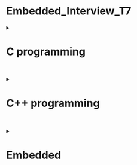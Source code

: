 # Embedded_Interview_T7


<details>
<summary> <h1>C programming</h1> </summary>

##
 <details>
	<Summary>Con trỏ </Summary>
		
	
### **1. Con trỏ là gì?** 

Là những biến lưu trữ địa chỉ bộ nhớ của những biến khác.

 * Giá trị của con trỏ: địa chỉ mà con trỏ trỏ đến.

 * Địa chỉ của con trỏ: địa chỉ của bản thân biến con trỏ đó.

 * Giá trị của địa chỉ  = giá trị của biến
   
*Kích thước của các biến con trỏ có khác nhau không?*

Con trỏ chỉ lưu địa chỉ nên kích thước của mọi con trỏ là như nhau. Kích thước này phụ thuộc vào môi trường hệ thống máy tính:

- Môi trường Windows 32 bit: 4 bytes
 
- Môi trường Windows 64 bit: 8 bytes

### **2. Cách khai báo con trỏ**
  < kiểu dữ liệu > * <tên biến>
  ```
int *p_i; // khai báo con trỏ để trỏ tới biến kiểu nguyên
int *p, val; // khai báo con trỏ p kiểu int, biến val (không phải con trỏ) kiểu int
float *p_f; // khai báo con trỏ để trỏ tới biến kiểu thực
char *p_char; // khai báo con trỏ để trỏ tới biến kiểu ký tự
void *p_v; // con trỏ kiểu void 
```
***Example:***

	địa chỉ a: Oxc1

	giá trị a: 10

	int *ptr=Oxc1;

	&a= Oxc1;

*Oxc1=10 ( lấy giá trị tại địa chỉ Oxc1)

*địa chỉ : lấy giá trị tại địa chỉ này
```C
#include <stdio.h>
int main(){
	int *ptr=&a;
	printf("dia chi a %p\n",&a);
	printf("gia tri ptr %p\n",ptr);
	printf("gia tri cua dia chi :d\n",*ptr);
return 0;
}
```
output:

	dia chi a 0x100a1400

	gia tri ptr 0x100a1400

	gia tri cua dia chi : 10

### Hằng con trỏ

```<Kiểu dữ liệu> * const <Tên con trỏ> = <Địa chỉ khởi tạo> ;```

*Đặc điểm:*
– Cần gán ngay giá trị địa chỉ khởi tạo cho hằng con trỏ tại câu lệnh khai báo ban đầu.

– Không thể thay đổi địa chỉ đã được khởi gán cho hằng con trỏ ( sẽ gây ra lỗi).

– Có thể thay đổi giá trị tại địa chỉ đã khởi gián ban đầu.


### Con trỏ hằng

```const <Kiểu dữ liệu> * <Tên con trỏ>;```

*Đặc điểm:*

– Không được phép dùng trực tiếp con trỏ hằng để thay đổi giá trị tại vùng nhớ mà con trỏ hằng đang trỏ đến.

– Con trỏ hằng có thể thể thay đổi địa chỉ trỏ tới (hay nói cách khác: nó có thể trỏ đến các ô nhớ khác nhau).

[Link tham khảo](https://deviot.vn/tutorials/c-co-ban.78025672/con-tro-hang-va-hang-con-tro.06982839)

### **Con trỏ Void** 

Nó có thể lưu trữ địa chỉ của mọi kiểu biến dữ liệu

*Khai báo* : ```C void *ptr;```
```C
int n;
float f;
double d;

void *ptr;
ptr = &n; // ok
ptr = &f; // ok
ptr = &d; // ok
```
*Con trỏ kiểu void cần phải được ép kiểu để có thể đọc được giá trị tại địa chỉ đó*
```C
printf("test i=%d\n",(int*)ptr); //ép kiểu ptr về int
```
nếu muốn lấy giá trị tại địa chỉ
```C
printf("test i=%d\n",*(int*)ptr);  
```
### **Con trỏ hàm** 
Là một biến lưu trữ địa chỉ của một hàm, thông qua biến đó, có thể gọi hàm mà nó trỏ tới.

```**<kiểu trả về> (*<tên con trỏ>)(<danh sách đối số>);**```

*Ví dụ về con trỏ hàm nhận vào một biến kiểu int và trả về dữ liệu kiểu void*
```C
void (*func)(int);
```
```C
void tong(int a,int b)
{
    printf("tong %d va %d = %d\n",a,b,a+b);
}
int main()
{
    void (*ptr)(int,int);
    ptr=&tong;
    ptr(8,7);
```

### **Con trỏ NULL** 
Khi khai báo 1 con trỏ phải gán địa chỉ cho nó, nếu khai báo chưa sử dụng thì khai báo con trỏ NULL ( địa chỉ =0, giá trị =0), không gán trị cho nó thì nó sẽ trỏ đến giá trị rác.

*Chú ý: Nên khởi tạo con trỏ là null nếu nó chưa trỏ đến một địa chỉ cụ thể nào khác.*

### **Con trỏ trỏ đến con trỏ (Pointers to pointers)** 
là một con trỏ chứa địa chỉ của một con trỏ khác.
```C
int **ptr_ptr; // con trỏ trỏ đến con trỏ trỏ đến giá trị kiểu int 
```

</details>

##
<details>
	<summary>Phân vùng bộ nhớ trên RAM </summary>

##
 
<img src="https://2.bp.blogspot.com/-X1QjAlJ3fq4/VX7vg7FcrjI/AAAAAAAAAJs/U79uRx0Af_o/s1600/memory_layout.png">

##

### **1. Phân vùng bộ nhớ trên RAM**
	
### **Text :**  

- Quyền truy cập chỉ Read và nó chưa lệnh để thực thi nên tránh sửa đổi instruction.

- Chứa khai báo hằng số trong chương trình (.rodata)

### **Data:**

- Quyền truy cập là read-write.

- Chứa biến toàn cục or biến static với giá trị khởi tạo khác không.

- Được giải phóng khi kết thúc chương trình.

### **Bss:**

- Quyền truy cập là read-write.

- Chứa biến toàn cục or biến static với giá trị khởi tạo bằng không or không khởi tạo.

- Được giải phóng khi kết thúc chương trình.

### **Stack:**

- Quyền truy cập là read-write.

- Được sử dụng cấp phát cho biến local, input parameter của hàm,…

- Sẽ được giải phóng khi ra khỏi block code/hàm

### **Heap:**

- Quyền truy cập là read-write.

- Được sử dụng để cấp phát bộ nhớ động như: Malloc, Calloc, …

- Sẽ được giải phóng khi gọi hàm free,…

### **2. Stack và Heap?**

• Bộ nhớ Heap và bộ nhớ Stack bản chất đều cùng là vùng nhớ được tạo ra và lưu trữ trong RAM khi chương trình được thực thi.

* Bộ nhớ Stack được dùng để lưu trữ các biến cục bộ trong hàm, tham số truyền vào. Truy cập vào bộ nhớ này rất nhanh và được thực thi khi chương trình được biên dịch.
* Bộ nhớ Heap được dùng để lưu trữ vùng nhớ cho những biến con trỏ được cấp phát động bởi các hàm malloc - calloc - realloc (trong C) 

  **Kích thước vùng nhớ**

* Stack: kích thước của bộ nhớ Stack là cố định, tùy thuộc vào từng hệ điều hành, ví dụ hệ 
điều hành Windows là 1 MB, hệ điều hành Linux là 8 MB (lưu ý là con số có thể khác tùy 
thuộc vào kiến trúc hệ điều hành của bạn).

* Heap: kích thước của bộ nhớ Heap là không cố định, có thể tăng giảm do đó đáp ứng được 
nhu cầu lưu trữ dữ liệu của chương trình.

  **Đặc điểm vùng nhớ**
  
* Stack: vùng nhớ Stack được quản lý bởi hệ điều hành, dữ liệu được lưu trong Stack sẽ tự 
động hủy khi hàm thực hiện xong công việc của mình.

* Heap: Vùng nhớ Heap được quản lý bởi lập trình viên (trong C hoặc C++), dữ liệu trong 
Heap sẽ không bị hủy khi hàm thực hiện xong, điều đó có nghĩa bạn phải tự tay hủy vùng 
nhớ bằng câu lệnh free (trong C), và delete hoặc delete [] (trong C++), nếu không sẽ xảy 
ra hiện tượng rò rỉ bộ nhớ. 

*Lưu ý: việc tự động dọn vùng nhớ còn tùy thuộc vào trình biên dịch trung gian.*

  **Vấn đề lỗi xảy ra đối với vùng nhớ**
  
* Stack: bởi vì bộ nhớ Stack cố định nên nếu chương trình bạn sử dụng quá nhiều bộ nhớ 
vượt quá khả năng lưu trữ của Stack chắc chắn sẽ xảy ra tình trạng tràn bộ nhớ Stack 
(Stack overflow), các trường hợp xảy ra như bạn khởi tạo quá nhiều biến cục bộ, hàm đệ 
quy vô hạn,...

Ví dụ về tràn bộ nhớ Stack với hàm đệ quy vô hạn:
```C
 int foo(int x){
 printf("De quy khong gioi han\n");
 return foo(x);
}
```

- Heap: Nếu bạn liên tục cấp phát vùng nhớ mà không giải phóng thì sẽ bị lỗi tràn vùng 
nhớ Heap (Heap overflow).

- Nếu bạn khởi tạo một vùng nhớ quá lớn mà vùng nhớ Heap không thể lưu trữ một lần 
được sẽ bị lỗi khởi tạo vùng nhớ Heap thất bại.

Ví dụ trường hợp khởi tạo vùng nhớ Heap quá lớn:
```C
int *A = (int *)malloc(18446744073709551615);
```
### **3. Cấp phát bộ nhớ động trong C : Malloc vs Calloc**

Để cấp phát bộ nhớ động trong C, chúng ta có 2 cách:
```C
void* malloc (size_t size);
void* calloc (size_t num, size_t size);
```
 * Khi sử dụng malloc phải tính toán kích thước vùng nhớ cần cấp phát trước rồi truyền vào cho malloc.
 * Khi sử dụng calloc chỉ cần truyền vào số phần tử và kích thước 1 phần tử, thì calloc sẽ tự động tính toán và cấp phát vùng nhớ cần thiết.
   
 *Ví dụ: Cấp phát mảng 10 phần tử kiểu int:*
```C
int *a = (int *) malloc( 10 * sizeof( int ));
int *b = (int *) calloc( 10, sizeof( int ));
```
```C
uint8_t *ptr=malloc(5)       //5byte
uint8_t *ptr=(uint8_t*)malloc(5);
//( tăng bộ nhớ từ 1 byte lên 5byte)
unit16_t *ptr=(uint16_t*)malloc(sizeof(unit16_t)*5);

```
*Công thức của hàm realloc() trong C*
```C
void *realloc(void *ptr, size_t size)
ptr=(uint16_t*)realloc(ptr,sizeof(uint16_t)*c7);
```
free : thu hồi vùng nhớ.
```C
void free(void *ptr);
```
</details>

##
<details>
<summary>Biến</summary>

Biến static được cấp phát bộ nhớ trong data segment

### Biến cục bộ là gì?

Các biến được khai báo trong 1 khối code thuộc lớp lưu trữ tự động (automatic or local variable) – hay chính là các biến cục bộ. Các biến cục bộ này chỉ tồn tại và chỉ có thể sử dụng bên trong khối code đó trong khi khối code đó đang thực thi.

### Biến toàn cục là gì?

Các biến được khai báo ở bên ngoài tất cả các hàm thì được gọi là biến toàn cục (external  or global variable). Các biến toàn cục có thể truy xuất và sử dụng ở mọi hàm trong chương trình. Biến toàn cục cũng tồn tại cho tới khi chương trình kết thúc.

### ***1. Biến static cục bộ***

Khi 1 biến cục bộ được khai báo với từ khóa static. Biến sẽ chỉ được khởi tạo 1 lần duy nhất và tồn tại suốt thời gian chạy chương trình. Giá trị của nó không bị mất đi ngay cả khi kết thúc hàm. Tuy nhiên khác với biến toàn cục có thể gọi trong tất cả mọi nơi trong chương trình, thì biến cục bộ static chỉ có thể được gọi trong nội bộ hàm khởi tạo ra nó. Mỗi lần hàm được gọi, giá trị của biến chính bằng giá trị tại lần gần nhất hàm được gọi.
```C
Ví dụ:

#include<stdio.h>
 
int in_so_thu_tu(void)
{
   static int x = 0;
   x = x + 1;
   printf("%d\r\n",x);
} 
 
int main() {
   in_so_thu_tu ();         //giá trị của x tăng lên 1 đơn vị từ 0
   in_so_thu_tu ();         //giá trị của x tăng lên 1 đơn vị từ 1
   in_so_thu_tu ();         //giá trị của x tăng lên 1 đơn vị từ 2
   return 0;
}
```
Kết quả:
1
2
3
4
5

### ***2. Biến static toàn cục***
Biến toàn cục static sẽ chỉ có thể được truy cập và sử dụng trong File khai báo nó, các File khác không có cách nào truy cập được. 
```C
// biến a này chỉ được sử dụng trong file A.c
static int a;    

// hàm hienthi() này chỉ được sử dụng trong file A.c
static void hien_thi() {};   
```
 Ví dụ trong chương trình dưới đây, giá trị của x được in là 0, trong khi giá trị của y là giá trị rác.
```C
#include <stdio.h>
int main()
{
	static int x;
	int y;
	printf("%d \n %d", x, y);
}
```
Output

0

[some_garbage_value]

### ***3. Extern***
dùng để lấy hàm/biến có sẵn của các file khác cùng 1 Folder để sử dụng (trừ static)

Cú pháp: 

``` extern <kiểu dữ liệu> <Tên Biến>;```
*Ví dụ*
```C
#include<stdio.h>  //file test.c

int count=10;

void test()
{
    printf("count=%d\n",count);
    count++;
}
```
```C
#include <stdio.h>  //file extern.c
extern void test();

int main()
{

    test();
    return 0;

}
```

Để gộp 2 file lại : ```gcc extern.c test.c -o main```
		    ```./main```

### ***4. Volatile***

*Một biến cần được khai báo dưới dạng biến volatile khi nào?* 

Khi mà giá trị của nó có thể thay đổi một cách không báo trước. Việc khai báo biến volatile là rất cần thiết để tránh những lỗi sai khó phát hiện do tính năng optimization của compiler.

Cú pháp: ```volatile <kiểu dữliệu> <tên dữ liệu>;```

### ***5. Biến register***

Làm tăng hiệu năng(performance) của chương trình.

*Với khai báo biến thông thường, để thực hiện một phép tính thì cần có 3 bước:*

* Nạp giá trị từ vùng nhớ chứa biến vào register
  
* Yêu cầu ALU xử lý register vừa được nạp giá trị
  
* Đưa kết quả vừa xử lý của ALU ra ngoài vùng nhớ chứa biến.

<img src="https://khuenguyencreator.com/wp-content/uploads/2021/09/register-.jpg">



</details>

##
<details>
	<summary> STRUCT&UNION  </summary>
	
### **1.STRUCT**

	
*Cú pháp định nghĩa struct*

```C
struct structureName 
{
    dataType member1;
    dataType member2;
    ...
};
```
* Sử dụng `.` => Toán tử truy xuất tới thành viên khi khai báo biến bình thương.
* Kích thước của struct phụ thuộc vào data alignment và data padding.
```C
struct number{ 
char a; //4byte
int b;  //4byte
char c;  /4byte
}mynum;
// bộ nhớ là 12 bytes//
```
### **2. UNION**

Cấu trúc của Union là tất cả các thành phần của nó dùng chung bộ nhớ, cho phép lưu trữ nhiều kiểu dữ liệu khác nhau trong cùng một vị trí bộ nhớ. Size của Union bằng size của thành phần lớn nhất trong Union

```C
union UnionName
{
	type attribute1;
	type attribute2;
	type attribute3;
	.... ..........;
};
```
```C
typedef union{
    uint8_t x;  //
    uint16_t y;//
    uint64_t k;   //  
}toaDo; 	//sizeof toaDo 8byte
```
### ***So sánh struct và union***

Về mặt ý nghĩa, struct và union cơ bản giống nhau. Tuy nhiên, về mặt lưu trữ trong bộ nhớ, chúng có sự khác biệt rõ rệt như sau:

•	**Struct**: Dữ liệu của các thành viên của struct được lưu trữ ở những vùng nhớ khác nhau. Do đó kích thước của 1 struct tối thiểu bằng kích thước các thành viên cộng lại tại vì còn phụ thuộc vào bộ nhớ đệm (struct padding). Tại 1 thời điểm run time có thể truy cập các thành phần của struct.

•	**Union**: Dữ liệu các thành viên sẽ dùng chung 1 vùng nhớ. Kích thước của union được tính là kích thước lớn nhất của kiểu dữ liệu trong union. Việc thay đổi nội dung của 1 thành viên sẽ dẫn đến thay đổi nội dung của các thành viên khác. Tại 1 thời điểm run time chỉ có thể truy cập 1 thành phần.

</details>

##
<details>
	<summary> Quá trình trình biên dịch </summary>
<img src="https://tapit.vn/wp-content/uploads/2017/07/GCC_CompilationProcess.png">
 
*Quy trình dịch là quá trình chuyển đổi từ ngôn ngữ bậc cao (NNBC) (C/C++, Pascal, Java, C#…) sang ngôn ngữ đích (ngôn ngữ máy) để máy tính có thể hiểu và thực thi. Ngôn ngữ lập trình C là một ngôn ngữ dạng biên dịch. Chương trình được viết bằng C muốn chạy được trên máy tính phải trải qua một quá trình biên dịch để chuyển đổi từ dạng mã nguồn sang chương trình dạng mã thực thi. Quá trình được chia ra làm 4 giai đoạn chính:*

- Giai đoàn tiền xử lý (Pre-processor)
  
- Giai đoạn dịch NNBC sang Asembly (Compiler)
  
- Giai đoạn dịch asembly sang ngôn ngữ máy (Asember)
  
- Giai đoạn liên kết (Linker)
  
### **Quá trình trình biên dịch**
  
***1. Giai đoạn tiền xử lý – Preprocessor***
     
Giai đoạn này sẽ thực hiện:

- Nhận mã nguồn
  
- Xóa bỏ tất cả chú thích, comments của chương trình
  
- Chỉ thị tiền xử lý (bắt đầu bằng #) cũng được xử lý

	+ Chỉ thị bao hàm tệp (#include).

	+ Chỉ thị định nghĩa cho tên (#define macro).

	+ Chỉ thị biên dịch có điều kiện (#if, #else, #elif, #endif, …).
  
*Ví dụ: chỉ thị #include cho phép ghép thêm mã chương trình của một tệp tiêu để vào mã nguồn cần dịch. Các hằng số được định nghĩa bằng #define sẽ được thay thế bằng giá trị cụ thể tại mỗi nơi sử dụng trong chương trình.*

***Note***

Sự khác nhau giữa #include <filename> and #include “filename” nằm ở khâu tìm kiếm file header của tiền xử lý trước quá trình biên dịch.

**#include <filename>**: tiền xử lý (pre-processor) sẽ chỉ tìm kiếm file header (.h) trong thư mục chứa file header của thư viện ngôn ngữ C (thường là thư mục trong bộ cài IDE).

**#include “filename”**: Trước tiên, tiền xử lý (pre-processor) tìm kiếm file header(.h) trong thư mục đặt project C/C++. Nếu không tìm thấy, tiền xử lý tìm kiếm file header (.h) trong thư mục chứa file header của thư viện ngôn ngữ C (thường là thư mục trong bộ cài IDE).
      

***2. Cộng đoạn dịch Ngôn Ngữ Bậc Cao sang Assembly***

- Phân tích cú pháp (syntax) của mã nguồn NNBC
  
- Chuyển chúng sang dạng mã Assembly là một ngôn ngữ bậc thấp (hợp ngữ) gần với tập lệnh của bộ vi xử lý.
  
***3. Công đoạn dịch Assembly***

- Dich chương trình => Sang mã máy 0 và 1
  
- Một tệp mã máy (.obj) sinh ra trong hệ thống sau đó
  
***4. Giai đoạn Linker***

Trong giai đoạn này mã máy của một chương trình dịch từ nhiều nguồn (file .c hoặc file thư viện .lib) được liên kết lại với nhau để tạo thành chương trình đích duy nhất
Mã máy của các hàm thư viện gọi trong chương trình cũng được đưa vào chương trình cuối trong giai đoạn này.

Chính vì vậy mà các lỗi liên quan đến việc gọi hàm hay sử dụng biến tổng thể mà không tồn tại sẽ bị phát hiện. Kể cả lỗi viết chương trình chính không có hàm main() cũng được phát hiện trong liên kết.

Kết thúc quá trình tất cả các đối tượng được liên kết lại với nhau thành một chương trình có thể thực thi được (executable hay .exe) thống nhất.
</details>

##
<details>
	<summary> Macro - Function </summary>

### Chỉ thị biên dịch có điều kiện

**ifndef ( if not define )**

#ifndef identifier

     //Đoạn chương trình 1

#else

     //Đoạn chương trình 2

#endif

 Các chỉ thị điều kiện ở trên, thường được sử dụng cho việc xử lý xung đột thư viện khi chúng ta #include nhiều thư viện. 

 **#if, #elif, #else**

Cú pháp:

```C

#if constant-expression_1

// Đoạn chương trình 1

#elif  constant-expression_2

// Đoạn chương trình 2

#else

//Đoạn chương trình 3

#endif
```

Nếu constant-expression_1 true thì chỉ có đoạn chương trình 1 sẽ được biên dịch, trái lại nếu constant-expression_1 false thì sẽ tiếp tục kiểm ta đến constan-expression_2. Nếu vẫn chưa đúng thì đoạn chương trình trong chỉ thị #else được biên dịch .

Các constant-expression là biểu thức mà các toán hạng trong đó đều là hằng, các tên đã được định nghĩa bởi các #define cũng được xem là các hằng.

## Sự khác nhau giữa Macro, Inline và Function
### 1. Macro:
•	Được xử lý bởi preprocessor

•	Thay thế đoạn code được khai báo macro vào bất cứ chỗ nào xuất hiện macro đó

•	VD: #define SUM(a,b)     (a+b)

•	Preprocessor khi gặp bất kỳ lời gọi SUM(first+last) nào thì thay ngay bằng (first+last)

### 2. Inline
•	Được xử lý bởi compiler

•	Được khai báo với từ khóa inline

•	Khi compiler thấy bất kỳ chỗ nào xuất hiện inline function, nó sẽ thay thế chỗ đó bởi định nghĩa của hàm đã được compile tương ứng. –> Phần được thay thế không phải code mà là đoạn code đã được compile.
	
### 3. Hàm bình thường
•	Khi thấy hàm được gọi, compiler sẽ phải lưu con trỏ chương trình PC hiện tại vào stack; chuyển PC tới hàm được gọi, thực hiện hàm đó xong và lấy kết quả trả về; sau đó quay lại vị trí ban đầu trong stack trước khi gọi hàm và tiếp tục thực hiện chương trình.

•	Như có thể thấy, các này khiến chương trình tốn thời gian hơn là chỉ cần thay thế đoạn code đã được compile (cách của inline function).

### 4. So sánh
•	Macro đơn giản là chỉ thay thế đoạn code macro vào chỗ được gọi trước khi được biên dịch.

•	Inline thay thế đoạn mã code đã được biên dịch vào chỗ được gọi

•	Hàm bình thường phải tạo một function call, lưu địa chỉ trước khi gọi hàm vào stack sau đó mới thực hiện hàm và sau cùng là quay trở về địa chỉ trên stack trước khi gọi hàm và thực hiện tiếp chương trình

•	Macro khiến code trở nên dài hơn rất nhiều so với bình thường nhưng thời gian chạy nhanh.

•	Hàm inline cũng khiến code dài hơn, tuy nhiên nó làm giảm thời gian chạy chương trình

•	Hàm bình thường sẽ phải gọi function call nên tốn thời gian hơn inline function nhưng code ngắn gọn hơn.

[Các câu hỏi phỏng vấn tham khảo](https://deviot.vn/blog/tuyen-tap-cac-cau-hoi-phong-van-c-phan-1.17500622)

</details>
</details>
	
</details>

##
<details>
<summary><h1>C++ programming</h1></summary>	

 ##
 <details>
	<Summary>Cout,Cin,Endl  </Summary>

 ### I/O Library Header
 
 **iostream** : Nó được sử dụng để định nghĩa các đối tượng cout, cin và cerr tương ứng với luồng đầu ra tiêu chuẩn, luồng đầu vào tiêu chuẩn và luồng lỗi tiêu chuẩn tương ứng.

 ### Cout

**Cout** là một đối tượng được xác định trước của lớp ostream. Nó được kết nối với thiết bị đầu ra tiêu chuẩn, thường là màn hình hiển thị. Cout được sử dụng kết hợp với toán tử (<<) để hiển thị đầu ra trên console.

```C++
#include <iostream>
 
using namespace std;
 
int main() {
    char charArr[] = "Welcome to C++ tut!";  
    cout << "Value of charArr is: " << charArr << endl;  
}
```
### Cin

**cin** là một đối tượng được xác định trước của lớp istream. Nó được kết nối với thiết bị đầu vào tiêu chuẩn, mà thường là một bàn phím. Cin được sử dụng cùng với toán tử (>>) để đọc đầu vào từ console.
```C++
#include <iostream>
 
using namespace std;
 
int main() {
    int age; 
    cout << "Enter your age: ";
    cin >> age;
    cout << "Your age is: " << age << endl;
}
```
### Endl

**endl** là một đối tượng được xác định trước của lớp ostream. Nó được sử dụng để chèn một ký tự xuống dòng.
```C
#include <iostream>
 
using namespace std;
 
int main() {
    cout << "Learn";
    cout << " C++"<< endl;
    cout << "New line" << endl;
}
```		
</details>

 ##
 <details>
	<Summary> Class  </Summary>

## Class là gì?

**Class** hay lớp là một mô tả trừu tượng (abstract) của nhóm các đối tượng (object) có cùng bản chất, ngược lại mỗi một đối tượng là một thể hiện cụ thể (instance) cho 
những mô tả trừu tượng đó. Một class trong C++ sẽ có các đặc điểm sau:

	* Một class bao gồm các thành phần dữ liệu (thuộc tính hay property) và các phương thức (hàm thành phần hay method).

	* Class thực chất là một kiểu dữ liệu do người lập trình định nghĩa.
 
	* Trong C++, từ khóa class sẽ chỉ điểm bắt đầu của một class sẽ được cài đặt. 

Ví dụ về một class đơn giản, class Car. Một chiếc xe hơi vậy thì sẽ có chung những đặc điểm là đều có vô lăng, có bánh xe nhiều hơn 3, có động cơ… Đó là một class, 
một cái model hay mẫu mà người ta đã quy định là nếu đúng như vậy thì nó là xe hơi. Nhưng mà xe thì có thể có nhiều hãng khác nhau, BMW, Vinfast, Toyota… Thì 
mỗi hãng xe lại có những model xe khác nhau nhưng chúng đều là xe hơi. Vậy thì trong lập trình cũng vậy, class là quy định ra một mẫu, một cái model mà các thể 
hiện của nó (instance) hay đối tượng (object) phải tuân theo.

### Khai báo class và sử dụng class
```C
class Person {
 public:
 string firstName; // property
 string lastName; // property
 int age; // property
 void fullname() { // method
 cout << firstName << ' ' << lastName;
 }
}
```
### Cú pháp tạo object của một class và sử dụng các thuộc tính và phương thức:

```C++
Person person;
person.firstName = "Khiem";
person.lastName = "Le";
person.fullname(); // sẽ in ra màn hình là "Khiem Le"
```

### Khi nào nên sử dụng struct / class?

***Recommend sử dụng struct bởi:***

Struct nhanh hơn class bởi struct sử dụng method dispatch là static dispatch, class sử dụng dynamic dispatch. Ngoài ra, struct lưu dữ liệu trong stack, còn class sử dụng stack + heap -> Xử lí trong class sẽ lâu hơn.

Class là 1 reference type. Do đó, nếu không cẩn thận khi truyền biến sẽ dễ gây ra lỗi ngoài ý muốn ( Xem phần value type vs reference type ở trên). -> Sử dụng struct sẽ an toàn hơn.

***Nên sử dụng class khi:***

* Cần sử dụng kế thừa.
  
* Cần sử dụng reference type (Thay vì việc tạo ra các bản sao, thì 1 instance kiểu reference type sẽ tự truyền đi 1 tham chiếu tới chính nó khi được gán cho các insstance khác hoặc khi được truyền vào hàm.)

[Link tham khảo](https://magz.techover.io/2020/03/01/su-khac-biet-giua-struct-va-class/)

## Hàm tạo, Hàm hủy (Constructor,Destructor)

**Constructor** hay hàm dựng là một hàm đặc biệt, nó sẽ được gọi ngay khi chúng ta khởi tạo một object.


Constructor trong C++ có thể được chia thành 2 loại:

* Constructor mặc định.
* Constructor có tham số.

### Constructor mặc định

Một constructor không có đối số được gọi là constructor mặc định
```C++
#include <iostream>
 
using namespace std;
 
class Employee {
public:
    Employee() {
        cout << "Constructor mac dinh duoc goi..." << endl;
    }
};
 
int main(void) {
    Employee e1; //tao doi tuong Employee
    Employee e2;
    return 0;
}
```
### Constructor có tham số

Một constructor có tham số được gọi là constructor tham số hóa. Nó được sử dụng để cung cấp các giá trị khác nhau cho các đối tượng riêng biệt.

```C++
#include <iostream>
 
using namespace std;
 
class Employee {
public:
    int id; // data member (bien instance)
    string name; // data member(bien instance)
    float salary;
    Employee(int i, string n, float s)
    {
        id = i;
        name = n;
        salary = s;
    }
    void display() { cout << id << "  " << name << "  " << salary << endl; }
};
 
int main(void) {
    Employee e1 = Employee(101, "Phan Van Vinh", 500); // tao doi tuong Employee
    Employee e2 = Employee(102, "Dao Van Hoa", 1000);
    e1.display();
    e2.display();
    return 0;
}
```
### Destructor

Trong khi các hàm constructors (hàm khởi tạo) được thiết kế để khởi tạo một class, thì các hàm destructors (hàm hủy) được thiết kế để hỗ trợ việc dọn dẹp bộ nhớ.

Hàm hủy (Destructor) trong C++ được gọi tự động lúc đối tượng đi ra khỏi phạm vi:

* Kết thúc hàm
* Kết thúc chương trình
* Kết thúc 1 block
* Toán tử delete được gọi

Hàm hủy trong c++ có 3 tính chất như sau:

* Tên hàm hủy giống tên của class nhưng phải đặt kèm toán tử ~ đằng trước thành ~classname.
* Hàm hủy không mang kiểu dữ liệu trong nó, cũng như không sử dụng void khi khai báo nó.
* Hàm hủy không có tham số, cũng không trả về giá trị từ nó.

```C++

class MyClass {
public:
    MyClass();   // Hàm khởi tạo
    ~MyClass();  // Hàm hủy
};
```






## Phạm vi truy cập ( Access modifiers )

Access modifier là phạm vi truy cập của các thuộc tính và phương thức sẽ được khai báo bên dưới nó. Có 3 phạm vi truy cập trong C++ là public, private và protected.
* Các thuộc tính và phương thức khai báo public thì có thể được truy cập trực tiếp thông qua instance của class đó. Các thuộc tính nên khai báo là public nếu bạn không có ràng buộc điều kiện trước khi gán (người dùng có thể thoải mái gán giá trị) hoặc bạn không cần xử lý trước khi trả về giá trị thuộc tính;
* Các thuộc tính private thường được sử dụng khi bạn không mong muốn người khác có thể tùy ý gán giá trị hoặc là bạn muốn xử lý trước khi trả về giá trị.
* Đối với protected, các phương thức và thuộc tính chỉ có thể truy cập qua các class kế thừa nó hoặc chính nó.

### Static member

Static member hay thành viên tĩnh trong class C++ cũng tương tự như với static variable (biến tĩnh) trong function. Đối với function, sau khi thực hiện xong khối lệnh và thoát thì biến tĩnh vẫn sẽ không mất đi. Đối với class, thành viên tĩnh sẽ là thuộc tính dùng chung cho tất cả các đối tượng của class đó, cho dù là không có đối tượng nào tồn tại. Tức là bạn có thể khai báo nhiều object, mỗi object các thuộc tính của nó đều khác nhau nhưng riêng static thì chỉ có một và static member tồn tại trong 
suốt chương trình cho dù có hay không có object nào của nó hay nói ngắn gọn là dùng chung một biến static.

</details>

##
<details>
	<summary> OOP </summary>

 ## Đặc tính của lập trình hướng đối tượng

 
Có 4 đặc tính quan trọng của lập trình hướng đối tượng trong C++ mà chúng ta cần nắm vững sau đây:

### Inheritance (Tính kế thừa )

Trong lập trình hướng đối tượng có ý nghĩa, một class có thể kế thừa các thuộc tính của một class khác đã tồn tại trước đó.Khi một class con được tạo ra bởi việc kế thừa thuộc tính của class cha thì chúng ta sẽ gọi class con đó là subclass trong C++, và class cha chính là superclass trong C++.

***Cú pháp***
``C++
class <tên_class_con> : <phạm_vi_truy_cập> <tên_class_cha>
{
    // code goes here
};
```
Giả sử mình có một class A với các thuộc tính, phương thức bên trong. Mình muốn khai báo một class B kế thừa từ class A, mình sẽ có cú pháp như sau:
```C++
class B : public/private/protected A
{
    // code goes here
};
```
**public:**

* Các thuộc tính public của A sẽ trở thành thuộc tính public của B
* Các thuộc tính protected của A sẽ trở thành protected của B
  
**private:**

* Các thuộc tính public của A sẽ trở thành thuộc tính private của B
* Các thuộc tính protected của A sẽ trở thành private của B
  
**protected:**

* Các thuộc tính public của A sẽ trở thành thuộc tính protected của B
* Các thuộc tính protected của A sẽ trở thành thuộc tính protected của B


### Abstraction (Tính trừu tượng) 
Trong lập trình hướng đối tượng là một khả năng mà chương trình có thể bỏ qua sự phức tạp bằng cách tập trung vào cốt lõi của thông tin cần xử lý. Điều đó có nghĩa, bạn có thể xử lý một đối tượng bằng cách gọi tên một phương thức và thu về kết quả xử lý, mà không cần biết làm cách nào đối tượng đó được các thao tác trong class.

Ví dụ đơn giản, bạn có thể nấu cơm bằng nồi cơm điện bằng cách rất đơn giản là ấn công tắc nấu, mà không cần biết là bên trong cái nồi cơm điện đó đã làm thế nào mà 
gạo có thể nấu thành cơm

### Polymorphism (Tính đa hình)

Trong lập trình hướng đối tượng là một khả năng mà một phương thức trong class có thể đưa ra các kết quả hoàn toàn khác nhau, tùy thuộc vào dữ liệu được xử lý.

trong lập trình thuật ngữ này dùng để ám chỉ đến việc một biến, một hàm hoặc một phương thức có thể tồn tại ở nhiều dạng khác nhau. Tức là **nhiều hàm** hoặc **phương thức** có thể **cùng một tên** nhưng chức năng thực sự của chúng lại **khác nhau**.

```C++
#include <iostream>
using namespace std;
 
class inDuLieu 
{
   public:
      void hamIn(int i) {
        cout << "In so nguyen: " << i << endl;
      }

      void hamIn(double  f) {
        cout << "In so thuc: " << f << endl;
      }

      void hamIn(string s) {
        cout << "In chuoi: " << s << endl;
      }
};

int main(void)
{
   inDuLieu idl;
 
   // Goi ham hamIn de in so nguyen
   idl.hamIn(1235);
   // Goi ham hamIn de in so thuc
   idl.hamIn(67.02);
   // Goi ham hamIn de in chuoi
   idl.hamIn("Codelearn.io");
 
   return 0;
}
```

### Encapsulation (Tính đóng gói) 

Có thể nói tính đóng gói (Encapsulation) là cơ chế của che giấu dữ liệu (Data Hiding) bởi chúng được lớp (class) che giấu đi (ở dạng private) một số dữ liệu, hàm và phương thức để đảm bảo rằng các dữ liệu đó sẽ được truy cập và sử dụng đúng mục đích, đúng cách thông qua các hàm và phương thức ở dạng public mà class cung cấp. Đó là lý do bạn không thể truy cập đến các thuộc tính private hoặc gọi đến phương thức private của class từ bên ngoài class đó.

Tính đóng gói được thể hiện khi mỗi đối tượng mang trạng thái là *private* ở bên trong một class và những đối tượng khác không thể truy cập trực tiếp vào phạm vi này. Thay vào đó họ chỉ có thể gọi các hàm mang phạm vi public được gọi là phương thức.

**Ví dụ**
```C++
class Box
{
   public:
      double tinhTheTich(void)
      {
         return chieudai * chieurong * chieucao;
      }
   private:
      double chieudai;      // Chieu dai cua mot box
      double chieurong;     // Chieu rong cua mot box
      double chieucao;      // Chieu cao cua mot box
};
```
Các biến chieudai, chieurong, và chieucao là private. Nghĩa là chúng chỉ có thể được truy cập bởi các thành viên khác của lớp Box, và không thể bởi bất kỳ phần khác trong chương trình của bạn. Đây là một cách thực hiện tính đóng gói trong C++.






</details>

##

<details>
	<summary>VECTOR,THAM TRỊ, THAM CHIẾU</summary>

 ## VECTOR

Giống như là mảng (array), vector trong C++ là một đối tượng dùng để chứa các đối tượng khác, và các đối tượng được chứa này cũng được lưu trữ một cách liên tiếp trong vector.Tuy nhiên, nếu như số lượng phần tử (size) của một mảng là cố định, thì ở vector, nó hoàn toàn có thể thay đổi trong suốt quá trình làm việc của chương trình.
```C++
#include <vector>
//...
vector<object_type> variable_name;
```

**Modifiers**

1. push_back(): Hàm đẩy một phần tử vào vị trí sau cùng của vector. Nếu kiểu của đối tượng được truyền dưới dạng tham số trong push_back() không giống với kiểu của vector thì sẽ bị ném ra.
   
ten-vector.push_back(ten-cua-phan-tu);

2. assign(): Nó gán một giá trị mới cho các phần tử vector bằng cách thay thế các giá trị cũ.
   
ten-vector.assign(int size, int value);

3. pop_back(): Hàm pop_back () được sử dụng để xóa đi phần tử cuối cùng một vector.
   
4. insert(): Hàm này chèn các phần tử mới vào trước phần tử trước vị trí được trỏ bởi vòng lặp. Chúng ta cũng có thể chuyển một số đối số thứ ba, đếm số lần phần tử được chèn vào trước vị trí được trỏ.

5. erase(): Hàm được sử dụng để xóa các phần tử tùy theo vị trí vùng chứa
   
6. emplace(): Nó mở rộng vùng chứa bằng cách chèn phần tử mới vào
   
7. emplace_back(): Nó được sử dụng để chèn một phần tử mới vào vùng chứa vector, phần tử mới sẽ được thêm vào cuối vector
    
8. swap(): Hàm được sử dụng để hoán đổi nội dung của một vector này với một vector khác cùng kiểu. Kích thước có thể khác nhau.
    
9. clear(): Hàm được sử dụng để loại bỏ tất cả các phần tử của vùng chứa vector

## THAM CHIẾU , THAM TRỊ

### Tham chiếu (pass by reference)

Truyền tham chiếu chính là cách chúng ta truyền cho nó một bản gốc thông qua địa chỉ '&'. Ví dụ với hàm changeValue(int &x); thì đối số x ở đây lúc này là một tham chiếu.

Với cách truyền này dữ liệu của lời gọi có thể được sửa đổi bởi hàm được gọi.

### Tham trị (pass by value)

Truyền tham trị là truyền cho đối số một bản sao.

Khi dùng tham trị thì x ở hàm changeValue và ở main 2 biến là độc lập với nhau.

Khi dùng tham chiếu thì x ở hàm changeValue và ở main 2 biến là một.

[Link tham khảo](https://codelearn.io/sharing/tham-chieu-va-tham-tri-trong-cpp)
	
</details>

##

<details>
	<summary>Template, namespace, virtual function, linked list </summary>

##

## TEMPLATE

Trong C++, template là một tính năng mạnh mẽ cho phép bạn viết mã một lần và sử dụng nó cho nhiều kiểu dữ liệu khác nhau mà không cần viết lại mã cho mỗi kiểu dữ liệu đó. 

Ví dụ 1:
```C++
#include <iostream>

template <typename var>

var tong(var a,var b){
    return var(a+b);
}

int main(){
    printf("tong a va b:%d\n",tong(4,5));
    
    printf("tong a va b: %f\n",tong(4.3,5.2));
    return 0;
}
```
Ví dụ 2:
```C++
#include <iostream>

template <typename var1,typename var2>

var1 tong(var1 a,var2 b){
    return var1(a+b);
}

int main(){
    printf("tong a va b:%d\n",tong(4,5));
// 4 là int=> var 1 là int , 5 là int => var2 là int
    printf("tong a va b: %f\n",tong(4.3,5));

//4.3 var 1 là double, var 2 là int . ép kiểu cho var 1 theo double

    return 0;
}
```

##

## NAMESPACE

Namespace trong C++ giống như một hộp lưu trữ cho các biến và hàm. Có thể đặt tất cả các biến và hàm có liên quan vào trong hộp lưu trữ này, và có thể có nhiều hộp lưu trữ khác nhau cho các phần khác nhau của chương trình của mình. Như vậy, không phải lo lắng về việc xung đột tên giữa các phần khác nhau của chương trình.

**Cú pháp**
```C
namespace ten_namespace{
    //code
}
```
Khi đang lập trình trong một file A bạn include 2 file B và C, nhưng 2 file này có cùng định nghĩa một hàm function() giống nhau về tên và tham số truyền vào, nhưng xử lý của mỗi hàm ở mỗi file là khác nhau, vấn đề đặt ra là code làm sao để trình biên dịch hiểu được khi nào bạn muốn gọi function của file B, khi nào bạn muốn gọi function của file C. Khi gọi hàm function() ở file A, trình biên dịch sẽ không biết được hàm function() bạn muốn gọi là hàm được định nghĩa ở file B hay file C. Vì vậy trình biên dịch chương trình sẽ báo lỗi.

***fileB***

```C++
#include <iostream>

using namespace std;

void function() { cout << “function in fileB running.” << endl; }
```
***fileC***
```C++
#include <iostream>

using namespace std;

void function(() { cout << “function in fileC running.” << endl; }
```
***FileA***
```C++
#include <iostream>
#incldue “fileB.hpp”
#include “fileC.hpp”

using namespace std;

int main() {
    fileB::function();
    fileC::function();
    
    return 0;
}
```
### VIRTUAL FUNCTION  ( HÀM ẢO )

Hàm ảo (virtual function) là một hàm thành viên trong lớp cơ sở mà lớp dẫn xuất khi kế thừa cần phải định nghĩa lại.

Hàm ảo được sử dụng trong lớp cơ sở khi cần đảm bảo hàm ảo đó sẽ được định nghĩa lại trong lớp dẫn xuất. Việc này rất cần thiết trong trường hợp con trỏ có kiểu là lớp cơ sở trỏ đến đối tượng của lớp dẫn xuất.

**Vi du**

```C++
#include<iostream>
#include"test.cpp"

class DoiTuong{
    public:
    virtual char *cmd(){
        return (char*)"DoiTuong\n";
    }
    void display(){
        printf("%s",cmd());
    }
};
class SinhVien:public DoiTuong{
    char *cmd(){        //load lai : overload
        return (char*)"SinhVien\n";
    }
};

int main(){
    DoiTuong dt;
    dt.display();
    SinhVien sv;
    sv.display();

    return 0;
}
```
Trong trường hợp này ,*nếu không thêm virtual* phía trước **cmd**  thì khi gọi sv.display() output sẽ hiển thị *DoiTuong* vì nó đang kế thừa lớp DoiTuong. *Khi thêm virtual* vào trước **cmd** , khi nó chạy cmd nó sẽ là overload thì nó sẽ load cái mới nhất (cmd định nghĩa sau cùng). 

##

### LINKED LIST

Một Danh sách liên kết (Linked List) là 1 dãy các cấu trúc dữ liệu được kết nối với nhau thông qua các liên kết (link). Hiểu một cách đơn thuần thì Danh sách liên kết là một cấu trúc dữ liệu bao gồm 1 nhóm những nút (node) tạo thành 1 chuỗi. Mỗi nút gồm dữ liệu ở nút ấy và tham chiếu đến nút kế tiếp trong chuỗi.

<img src="https://techacademy.edu.vn/wp-content/uploads/2021/10/Linked-List-C-La-Gi.png">

Do danh sách liên kết đơn là một cấu trúc dữ liệu động, được tạo nên nhờ việc cấp phát động nên nó mang một số đặc điểm sau đây:

* Được cấp phát bộ nhớ khi chạy chương trình
* Có thể đổi thay kích thước qua việc thêm, xóa phần tử
* Kích thước tối đa phụ thuộc vào bộ nhớ khả dụng của RAM
* Các phần tử được lưu trữ tự nhiên (không liên tiếp) trong RAM

### Sự khác nhau giữa LinkedList và ArrayList

Sự khác nhau lớn nhất giữa ArrayList và LinkedList nằm ở chỗ có cấu trúc dữ liệu khác, nếu bạn hiểu được cấu trúc của 2 ArrayList và LinkedList thì những khác biệt dưới đây sẽ rất dễ hiểu:

* Array là cấu trúc dữ liệu có chỉ mục(index) nên tìm kiếm trên Array nhanh hơn, độ phức tạp khi tìm kiếm một phần tử trong Array là O(1). Trái lại, với LinkedList chúng ta không thể truy cập phần tử theo chỉ mục hoặc ngẫu nhiên mà phải duyệt qua các phần tử nên độ phức tạp là O(n)

* Chèn phần tử mới vào LinkedList dễ dàng và nhanh hơn so với ArrayList vì LinkedList không có rủi ro về thay đổi kích thước và sao chép dữ liệu sang mảng mới nếu mảng đầy chỉ với độ phức tạo O(1), nhưng với ArrayList thì rất hạn chế để thực hiện thêm mới và sao chép dữ liệu khi đầy thì độ phức tạp là O(n). Bên cạnh đó, ArrayList cần cập nhật lại chỉ mục nếu thêm một phần tử vào giữa mảng.

* Xóa phần tử trong mảng giống như thêm mới thì LinkdedList có hiệu suất tốt hơn ArrayList.

* LinkedList chiếm nhiều bộ nhớ hơn ArrayList vì trong ArrayList mỗi phần tử chỉ chứa một đối tượng dữ liệu còn LinkedList thì mỗi phần tử(node) lại chứa dữ liệu và địa chỉ của phần tử trước và phần tử sau.

### Khi nào dùng LinkedList và ArrayList

* LinkedList không được dùng nhiều như ArrayList nhưng có một số trường hợp LinkedList là sự lựa chọn hợp lí hơn ArrayList. Chúng ta nên dùng LinkedList nếu:

* Ứng dụng không cần truy cập ngẫu nhiên trong mảng. Vì nếu cần chúng ta sẽ phải duyệt qua mảng để tìm kiếm phần tử phù hợp, độ phức tạp là O(n)
2)Ứng dụng thao tác thêm mới, xóa nhiều hơn truy cập dữ liệu. Khi đó thêm mới và xóa không phải thay đổi kích thước mảng nên nhanh hơn ArrayList.

 
</details>

##

<details>
	<summary> LIST, MAP ,LAMDA </summary>

##
### MAP

Map là một tập hợp các phần tử được sắp xếp theo thứ tự cụ thể, mà mỗi phần tử trong đó được hình thành bởi sự kết hợp của một cặp khóa và giá trị (key & value) với mỗi khóa là duy nhất trong map. 
```C++
int main(){
    map<int, ThongTin> SinhVien;
    SinhVien[101]={"Hoang",20};  //101 là key, hoàng 20 là value
    SinhVien[102]={"Tuan",18};
```

Trong map, các khóa (key) được sử dụng để sắp xếp và xác định giá trị (value) tương ứng được liên kết với nó. Mỗi khóa trong map là duy nhất và không được phép trùng lặp. Các giá trị trong map thì có thể trùng lặp, chúng có thể thay đổi giá trị, cũng như là được chèn hoặc xóa khỏi map.

```C++
 for(auto item:SinhVien){
        cout<<"ID= "item.first<<"",Ten:"<<item.second.ten"<<",Tuoi:"<<item.second.tuoi<<endl;
```
##
### LAMBDA

Lambda là function nhưng được viết ở cục bộ (viết ở hàm main) thay vì khai báo ở toàn cục. Lambda hay còn gọi là hàm nặc danh, nó có thể dùng để truyền vào 1 hàm khác và sử dụng 1 lần.
```C++
[ capture_clause ] ( parameter_list ) -> return_type {
    // lambda body
}
```
* capture_clause: Đây là phần mô tả cách biến từ phạm vi xung quanh sẽ được truyền vào lambda. Có hai kiểu capture:

[=]: Capture tất cả các biến từ phạm vi xung quanh theo giá trị (by value).

[&]: Capture tất cả các biến từ phạm vi xung quanh theo tham chiếu (by reference).

[x, y]: Chọn cụ thể các biến x và y để capture.

* parameter_list: Danh sách các tham số cho hàm lambda, tương tự như danh sách tham số cho một hàm thông thường.

* return_type: Kiểu dữ liệu của giá trị trả về của lambda (không bắt buộc). Lambda có thể trả về một giá trị bằng cách sử dụng return hoặc tự động suy luận kiểu dữ liệu nếu có lệnh return.

* lambda body: Phần này chứa mã nguồn của hàm lambda, thực hiện các công việc cụ thể.

```C++
#include<iostream>


int main(){

 /* auto func=[](){
        printf("hello\n");
        }
    func();
    */
int x=20;
double z=12.4;

auto tong=[=](int a,int b){
    printf("tong %d va %d\n,a,b,a+b");
    printf("x=%d\n",x);
    printf("x=%f\n",z);
};
tong(7,9);
    return 0;
}
```

</details>
</details>
	
</details>

##
<details>
<summary><h1>Embedded</h1></summary>	

 ##
 <details>
	<Summary>Giao Thức SPI,UART,I2C  </Summary>


## GIAO THỨC SPI

SPI (Serial Peripheral Interface) là một chuẩn truyền thông nối tiếp tốc độ cao do Motorola đề xuất.

• Các bit dữ liệu được truyền nối tiếp nhau và có xung clock đồng bộ.

• Giao tiếp song công, có thể truyền và nhận cùng một thời điểm.

• Khoảng cách truyền ngắn, được sử dụng để trao đổi dữ liệu với nhau giữa các chip trên cùng một bo mạch.

• Tốc độ truyền khoảng vài Mb/s.

• Các dòng vi điều khiển thường được tích hợp module giao tiếp SPI dùng để giao tiếp truyền dữ liệu với các vi điều khiển khác, hoặc giao tiếp với các ngoại vi bên ngoài như cảm biến, EEPROM, ADC, LCD, SD Card,…


Các thiết bị giao tiếp qua SPI có quan hệ master - slave. Master là thiết bị điều khiển (thường là vi điều khiển), còn slave (thường là cảm biến, màn hình hoặc chip nhớ) nhận lệnh từ master. Cấu hình đơn giản nhất của SPI là hệ thống một slave, một master duy nhất, nhưng một master có thể điều khiển nhiều hơn một slave.

<img src="https://arduinokit.vn/wp-content/uploads/2023/05/chuan-giao-tiep-spi-voi-nhieu-slaves-768x590.png">



Giao tiếp 1 Master với 1 Slave

Bus SPI gồm có 4 đường tín hiệu:
* SCLK: Serial Clock ( chân xung clock)
* MOSI: Master Out, Slave In ( truyền data đi cho slave)
* MISO: Master In, Slave Out (nhận data từ slave)
* SS: Slave Select( điều khiển để cho phép master điều khiển với slave nào)


#### Chân SS hoạt động như nào?

Thường Slave1,2,3 là những con sensor do nhà sản xuất đã nạp chương trình SPI. Có những case ngoại lệ. 

Nếu SS kéo xuống mức 0 (truyền bit 0) thì nó cho phép SS1 master giao tiếp với slave 1. Nếu SS mức 1 thì không đc giao tiếp với slave 1.

Nếu muốn master giao tiếp với slave 2, thì SS1 (master) kéo lên mức 1, SS2(slave) kéo xuống mức 0, SS3 (slave 3) kéo lên mức 1.

### Các bước truyền dữ liệu SPI

<img src="https://arduinokit.vn/wp-content/uploads/2023/05/nguyen-ly-hoat-dong-chuan-giao-tiep-spi.webp">

* Master ra tín hiệu xung nhịp.
 

* Master chuyển chân SS / CS sang trạng thái điện áp thấp, điều này sẽ kích hoạt slave.
 

* Master gửi dữ liệu từng bit một tới slave dọc theo đường MOSI. Slave đọc các bit khi nó nhận được.
 

* Nếu cần phản hồi, slave sẽ trả lại dữ liệu từng bit một cho master dọc theo đường MISO. Master đọc các bit khi nó nhận được.

### Các chế độ hoạt động:

CPOL dùng để chỉ trạng thái của chân SCK ở trạng thái nghỉ. Chân SCK giữ ở mức cao khi CPOL=1 hoặc mức thấp khi CPOL=0.

CPHA dùng để chỉ các mà dữ liệu được lấy mẫu theo xung. Dữ liệu sẽ được lấy ở cạnh lên của SCK khi CPHA = 0 hoặc cạnh xuống khi CPHA = 1.

- CPHA = 1: đầu tiên cho 1 xung clock trước, sau đó đưa dữ liệu vào, xung clock tiếp theo sẽ đẩy dữ liệu đi.

- CPHA = 0: đưa data vào trước, sau đó dùng xung clock để đẩy data đi.
- <img src="https://user-images.githubusercontent.com/133474779/257699085-5e3edd15-bbdc-40c8-8d42-8bb46b62b65e.png">

### Ưu và nhược điểm của giao thức SPI

### Ưu điểm

- Tốc độ truyền thông cao: SPI cho phép truyền dữ liệu với tốc độ rất nhanh, thường đạt được tốc độ Mbps hoặc thậm chí hàng chục Mbps. Điều này rất hữu ích khi cần truyền dữ liệu nhanh và đáng tin cậy trong các ứng dụng như truyền thông không dây, điều khiển từ xa và truyền dữ liệu đa phương tiện.

- Giao tiếp đồng bộ: SPI sử dụng tín hiệu xung đồng hồ (SCLK) để đồng bộ hoá việc truyền dữ liệu giữa master và slave. Điều này đảm bảo tính tin cậy của dữ liệu truyền, và master có thể điều khiển quá trình truyền thông theo ý muốn.

- Khả năng truyền thông hai chiều: SPI cho phép truyền dữ liệu theo hai chiều, từ master tới slave và từ slave về master. Điều này rất hữu ích trong các ứng dụng yêu cầu truyền thông hai chiều như truyền thông với các cảm biến hoặc thiết bị ngoại vi.

- Hỗ trợ nhiều thiết bị slave: SPI cho phép kết nối nhiều thiết bị slave với một master duy nhất. Master có thể chọn từng slave để truyền dữ liệu, giúp mở rộng khả năng kết nối và giao tiếp với nhiều thiết bị.

### Nhược điểm

- Số lượng chân kết nối: SPI yêu cầu nhiều chân kết nối hơn so với các giao thức truyền thông khác như I2C. Điều này có thể tạo ra sự rắc rối và giới hạn trong việc thiết kế mạch và kết nối với các thành phần.

- Độ dài cáp giới hạn: Tín hiệu SPI có độ tương phản cao và tốc độ truyền thông nhanh, do đó, độ dài cáp kết nối giữa các thiết bị cần được giới hạn để tránh sự mất mát dữ liệu và nhiễu.

- Không hỗ trợ chia sẻ đường truyền: SPI không cung cấp cơ chế chia sẻ đường truyền giữa các thiết bị slave. Điều này có nghĩa là chỉ một slave được truyền dữ liệu tại một thời điểm. Điều này có thể tạo ra hạn chế trong việc giao tiếp.

## UART

<img src="https://user-images.githubusercontent.com/133474779/257703514-b43f2639-f3c1-48ec-a909-dad3fc10eeed.png">

UART là giao thức không đồng bộ, do đó không có đường clock nào điều chỉnh tốc độ truyền dữ liệu. Người dùng phải đặt cả hai thiết bị để giao tiếp ở cùng tốc độ. Tốc độ này được gọi là tốc độ truyền, được biểu thị bằng bit trên giây hoặc bps.

Các UART giao tiếp giữa hai nút riêng biệt bằng cách sử dụng một cặp dẫn và một nối đất chung.

- TX: truyền dữ liệu
  
- RX: nhận dữ liệu

Tại 1 thời điểm, UART có thể cùng truyền và nhận dữ liệu

Ở trạng thái không giao tiếp, chân TX luôn ở mức cao (có điện trở kéo lên).

UART là một giao thức một master, một slave, trong đó một thiết bị được thiết lập để giao tiếp với duy nhất một thiết bị khác.

<img src="https://tapit.vn/wp-content/uploads/2018/06/1-2.png">

<img src="https://developer.electricimp.com/sites/default/files/attachments/images/uart/uart3.png">


**Start bit**: Để bắt đầu truyền dữ liệu, UART truyền sẽ kéo đường truyền từ mức cao xuống mức thấp trong một chu kỳ clock. Khi UART nhận phát hiện sự chuyển đổi điện áp cao xuống thấp, nó bắt đầu đọc các bit trong khung dữ liệu ở tần số của tốc độ truyền.

Khung dữ liệu chứa dữ liệu thực tế được chuyển. Nó có thể dài từ 5 bit đến 8 bit nếu sử dụng bit chẵn lẻ. Nếu không sử dụng bit chẵn lẻ, khung dữ liệu có thể dài 9 bit. Trong hầu hết các trường hợp, dữ liệu được gửi với bit ít quan trọng nhất trước tiên.

**Bit chẵn lẻ**: là một cách để UART nhận cho biết liệu có bất kỳ dữ liệu nào đã thay đổi trong quá trình truyền hay không (bức xạ điện từ, tốc độ truyền không khớp hoặc truyền dữ liệu khoảng cách xa). Sau khi UART nhận đọc khung dữ liệu, nó sẽ đếm số bit có giá trị là 1 và kiểm tra xem tổng số là số chẵn hay lẻ. Nếu bit chẵn lẻ là 0 (tính chẵn), thì tổng các bit 1 trong khung dữ liệu phải là một số chẵn. Nếu bit chẵn lẻ là 1 (tính lẻ), các bit 1 trong khung dữ liệu sẽ tổng thành một số lẻ. Khi bit chẵn lẻ khớp với dữ liệu, UART sẽ biết rằng quá trình truyền không có lỗi. Nhưng nếu bit chẵn lẻ là 0 và tổng là số lẻ; hoặc bit chẵn lẻ là 1 và tổng số là chẵn, UART sẽ biết rằng các bit trong khung dữ liệu đã thay đổi.

**Bit dừng**: để báo hiệu sự kết thúc của gói dữ liệu, UART gửi sẽ điều khiển đường truyền dữ liệu từ điện áp thấp đến điện áp cao trong ít nhất khoảng 2 bit.

##

## I2C

I2C kết hợp các tính năng tốt nhất của SPI và UART. Với I2C, bạn có thể kết nối nhiều slave với một master duy nhất (như SPI) và bạn có thể có nhiều master điều khiển một hoặc nhiều slave. Điều này thực sự hữu ích khi bạn muốn có nhiều hơn một vi điều khiển ghi dữ liệu vào một thẻ nhớ duy nhất hoặc hiển thị văn bản trên một màn hình LCD.

I2C chỉ sử dụng hai dây để truyền dữ liệu giữa các thiết bị:
 

* SDA (Serial Data) - đường truyền cho master và slave để gửi và nhận dữ liệu.
 

* SCL (Serial Clock) - đường mang tín hiệu xung nhịp.
 

I2C là một giao thức truyền thông nối tiếp, vì vậy dữ liệu được truyền từng bit dọc theo một đường duy nhất (đường SDA).


*Giống như SPI, I2C là đồng bộ, do đó đầu ra của các bit được đồng bộ hóa với việc lấy mẫu các bit bởi một tín hiệu xung nhịp được chia sẻ giữa master và slave. Tín hiệu xung nhịp luôn được điều khiển bởi master.*

### Cách hoạt động của I2C

<img src="https://dientutuonglai.com/uploads/media/vi-dieu-khien/tin-nhan-i2c.png?1615623356957">

* Master gửi điều kiện khởi động đến mọi slave được kết nối bằng cách chuyển đường SDA từ mức điện áp cao sang mức điện áp thấp trước khi chuyển đường SCL từ mức cao xuống mức thấp.

* Master gửi cho mỗi slave địa chỉ 7 hoặc 10 bit của slave mà nó muốn giao tiếp, cùng với bit đọc / ghi.

* Bit đọc/ghi cho slave biết master muốn ghi dữ liệu vào nó hay nhận dữ liệu từ nó. Nếu master muốn gửi dữ liệu đến slave, bit đọc / ghi ở mức điện áp thấp. Nếu master đang yêu cầu dữ liệu từ slave, thì bit ở mức điện áp cao.
Mỗi slave sẽ so sánh địa chỉ được gửi từ master với địa chỉ của chính nó. Nếu địa chỉ phù hợp, nó sẽ gửi lại một bit ACK điện áp thấp cho master. Nếu địa chỉ không khớp, slave không làm gì cả và đường SDA vẫn ở mức cao

* Master gửi hoặc nhận khung dữ liệu.

* Sau khi mỗi khung dữ liệu được chuyển, thiết bị nhận trả về một bit ACK khác cho thiết bị gửi để xác nhận đã nhận thành công khung.

* Để dừng truyền dữ liệu, master gửi điều kiện dừng đến slave bằng cách chuyển đổi mức cao SCL trước khi chuyển mức cao SDA.

 [Chi tiết ](https://dientutuonglai.com/chuan-giao-tiep-i2c-la-gi.html)

 ### SO SÁNH SPI UART I2C 

 <img src ="https://scontent.fsgn5-15.fna.fbcdn.net/v/t1.6435-9/144962711_249915713337702_340587713684986630_n.png?_nc_cat=108&ccb=1-7&_nc_sid=730e14&_nc_ohc=HgA9E9WGASgAX-DdE3l&_nc_ht=scontent.fsgn5-15.fna&oh=00_AfDCesQaEIHuysN6gZ3bEKW1Tytr2PYFgzmvrt8myfOcyw&oe=65337A97">

 Giao thức I2C, SPI và UART là các giao thức truyền thông thông dụng trong việc kết nối các thiết bị điện tử với nhau. Dưới đây là sự khác nhau giữa chúng:
 
1. Giao thức I2C (Inter-Integrated Circuit):

- I2C là giao thức truyền thông hai dây, bao gồm một dây dữ liệu (SDA) và một dây xung đồng hồ (SCL).
  
- I2C được sử dụng để kết nối nhiều thiết bị với nhau thông qua cùng một bus giao tiếp.
  
- Giao thức I2C sử dụng địa chỉ để truyền dữ liệu giữa các thiết bị, giúp phân biệt được địa chỉ của từng thiết bị.
  
2. Giao thức SPI (Serial Peripheral Interface):
   
- SPI là giao thức truyền thông đồng bộ, dựa trên việc truyền dữ liệu đồng thời trên các dây MOSI (Master-Out Slave-In) và MISO (Master-In Slave-Out), cùng với dây xung đồng hồ (SCLK) và dây chọn (SS).
  
- Giao thức SPI thường sử dụng chế độ master-slave, trong đó một thiết bị được gọi là master điều khiển quá trình truyền thông, trong khi các thiết bị khác được gọi là slave.
  
3. Giao thức UART (Universal Asynchronous Receiver-Transmitter):
   
- UART là giao thức truyền thông không đồng bộ, dựa trên việc truyền dữ liệu qua hai dây TX (Transmit) và RX (Receive).
  
- Giao thức UART thực hiện việc chuyển đổi dữ liệu từ dạng thông điệp thành dạng dòng liên tiếp và ngược lại.
  
- UART thường được sử dụng để kết nối máy tính với các cổng nối tiếp truyền thống (RS-232) hoặc các thiết bị nhúng như vi điều khiển.

</details>

##

<details>
	<summary>TIMER</summary>

##

Bộ đếm/Bộ định thời: Đây là các ngoại vi được thiết kế để thực hiện một nhiệm vụ đơn giản: đếm các xung nhịp. Mỗi khi có thêm một xung nhịp tại đầu vào đếm thì giá trị của bộ đếm sẽ được tăng lên 01 đơn vị (trong chế độ đếm tiến/đếm lên) hay giảm đi 01 đơn vị (trong chế độ đếm lùi/đếm xuống).
```C++
  / Time base configuration /
  TIM4_TimeBaseInit(TIM4_PRESCALER_128, 16); //bộ chia, giới hạn bộ đếm

  / Clear TIM4 update flag /
  TIM4_ClearFlag(TIM4_FLAG_UPDATE); //khi đếm đến giới hạn bộ đếm thì sẽ có cờ tràn(khi tràn -> xảy ra ngắt). Xóa cờ này đi để chắc chắn không tràn

  / Enable update interrupt /
  TIM4_ITConfig(TIM4_IT_UPDATE, ENABLE); //đăng kí ngắt vào bảng vector ngắt, bảng vector ngắt chứa nhiều địa chỉ 
  
  / enable interrupts /
  enableInterrupts(); //bật các ngắt trong bảng vector

  / Enable TIM4 /
  TIM4_Cmd(ENABLE); //timer sẽ bắt đầu đếm

```
Prescaler : bộ chia trước ( tối đa 16 bit)

**Counter setting**

Prescaler : fAPB2 là 8MHz. Khi tầng số này đưa vào khối TIMER thì sẽ qua bộ chia trước. Sau khi chia thì ra được tần số hoạt động của TIMER đó.

Counter mode: Up ( đếm lên)

STM32F103 có 2 nguồn cấp dao động chính:

* HSE(High Speed External) : bộ dao động ngoại tốc độcao(4-16MHz), cấp cho CPU hoạt động.
* HIS(High Speed Internal): bộ dao động nội tốc độ 8Mhz, cấp cho CPU trong TH ko có HSE.

### Nguyên lí hoạt động

  Timer là một bộ đếm độc lập với CPU. Cứ sau mỗi khoảng thời gian t( do người dùng cài đặt) thì giá trị của thanh counter CNT sẽ tăng lên 1 đơn vị. Khi giá trị này bằng với giá trị thanh ghi tự động nạp lại ARR thì bộ đếm sẽ trở về 0 và đông thời sinh ra một ngắt cập nhật.

  

### Lựa chọn Clock cho TIMER

Counter clock là nguồn gốc của hoạt động tăng/ giảm giá trị CNT, clock này có thể được cấu hình lựa chọn từ các nguồn sau:

– Internal clock (CK_INT): Chọn nguồn clock từ clock của hệ thống, có thể là từ thạch anh dao động tần số cao bên ngoài (HSE) hay bộ giao động RC tần số cao được tích hợp sẵn bên trong STM(HSI), từ đấy qua các bộ chia tần của hệ thống clock để cấp cho ngoại vi timer (TIM2 đến TIM5 có clock CK_PSC đầu vào bằng clock của bus APB1, TIM9 đến TIM11 có clock Ck_PSC bằng clock bus APB2). CK_PSC là clock chưa qua bộ Prescaler của khối timer.

<img scr="https://tapit.vn/wp-content/uploads/2019/07/timer_stm32f411_clockselection_tapit.png">

– External clock mode1: Nếu chọn mode này thì counter có thể đếm mỗi khi chân external input pin (TIx) xuất hiện sườn lên hoặc sườn xuống, người dùng cấu hình chọn sườn.

– External clock mode2: Nếu chọn mode này thì counter có thể đếm mỗi khi chân external trigger input (ETR) xuất hiện sườn lên hoặc sườn xuống. (Mode này chỉ có ở các bộ TIM2, TIM3, TIM4).

– Internal trigger inputs (ITRx): Mode này cho phép sử dụng một timer làm bộ prescaler cho một bộ timer khác.



### TIMER 0

*  0 là 1 bộ timer/ counter 8 bit
* Có bộ chia trước, dùng chung với watchdog timer
* Có thể lựa chọn nguồn xung clock nội hay ngoại (nối với chân T0CKI) tùy theo cách cấu hình
* Có phát hiện ngắt khi tràn bộ đếm từ 0xFF về 0x00
* Cho phép chọn cạnh của xung đếm
* Không có bit cho phép chạy hay ngừng ( free run timer)

<img src="https://deviot.vn/storage/deviot/timer0_block.png">

Để cấu hình cho timer 0 thì ta cần phải tác động lên thanh ghi OPTION_REG:

<img src="https://deviot.vn/storage/deviot/option_reg.png">

Chức năng của các bit:

Bit 7: bit điều khiển điện trở treo port B (RBPU) 

Bit 6: bit chọn cạnh ngắt (INTEDG)

Bit 5: bit chọn nguồn xung cho timer 0 ( T0CS)

T0CS = 1: nguồn xung ngoại lấy từ chân T0CKI

T0CS = 0: nguồn xung clock nội (Fosc/4)

Bit 4: Bit chọn cạnh ngắt tích cực (T0SE)

Bit 3: bit gán bộ chia trước (PSA)

PSA = 1: gán cho watchdog timer (WDT)

PSA = 0: gán cho timer 0

Bit 2-0 : các bit chọn tỷ lệ bộ chia trước PS<2:0>

[Link tham khảo](https://deviot.vn/tutorials/pic.22296474/timer-0-va-ung-dung-ngat.54491851)




</details>

##

<details>
	<summary>NGẮT</summary>

 1. Khái niệm

* Ngắt là đoạn chương trình độc chạy độc lập với chương trình chính, có độ ưu tiên cao, khi xảy ra ngắt nó sẽ chạy hết chương trình ngắt sau đó mới tiếp tục chạy chương trình chính.

* Ngắt là một số sự kiện khẩn cấp bên trong hoặc bên ngoài bộ vi điều khiển xảy ra, buộc vi điều khiển tạm dừng thực hiện chương trình hiện tại, phục vụ ngay lập tức nhiệm vụ mà ngắt yêu cầu – nhiệm vụ này gọi là trình phục vụ ngắt.

* Khi xảy ra ngắt, con trỏ PC sẽ trỏ đến địa chỉ ngắt.

* Mỗi vi điều khiển có 1 trình phục vụ ngắt riêng (độ ưu tiên ngắt, địa chỉ phục vụ ngắt, cờ ngắt)

  
</details>



